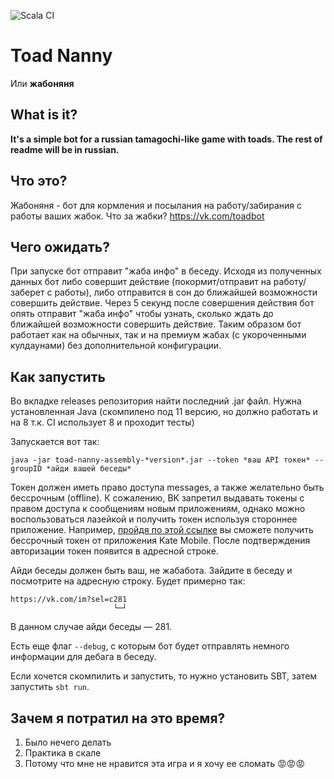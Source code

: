
![Scala CI](https://github.com/vijexa/toad-nanny/workflows/Scala%20CI/badge.svg)

# Toad Nanny

Или **жабоняня**

## What is it?

**It's a simple bot for a russian tamagochi-like game with toads. The rest of readme will be in russian.**

## Что это?

Жабоняня - бот для кормления и посылания на работу/забирания с работы ваших жабок. Что за жабки? https://vk.com/toadbot

## Чего ожидать?

При запуске бот отправит "жаба инфо" в беседу. Исходя из полученных данных бот либо совершит действие (покормит/отправит на работу/заберет с работы), либо отправится в сон до ближайшей возможности совершить действие. Через 5 секунд после совершения действия бот опять отправит "жаба инфо" чтобы узнать, сколько ждать до ближайшей возможности совершить действие. Таким образом бот работает как на обычных, так и на премиум жабах (с укороченными кулдаунами) без дополнительной конфигурации.

## Как запустить

Во вкладке releases репозитория найти последний .jar файл. Нужна установленная Java (скомпилено под 11 версию, но должно работать и на 8 т.к. CI использует 8 и проходит тесты)

Запускается вот так:

```shell
java -jar toad-nanny-assembly-*version*.jar --token *ваш API токен* --groupID *айди вашей беседы*
```

Токен должен иметь право доступа messages, а также желательно быть бессрочным (offline). К сожалению, ВК запретил выдавать токены с правом доступа к сообщениям новым приложениям, однако можно воспользоваться лазейкой и получить токен используя стороннее приложение. Например, [пройдя по этой ссылке](https://oauth.vk.com/authorize?client_id=2685278&display=page&redirect_uri=https://oauth.vk.com/blank.html&scope=messages,offline&response_type=token&v=5.52) вы сможете получить бессрочный токен от приложения Kate Mobile. После подтверждения авторизации токен появится в адресной строке.

Айди беседы должен быть ваш, не жабабота. Зайдите в беседу и посмотрите на адресную строку. Будет примерно так:

```
https://vk.com/im?sel=c281
                       └─┘
```

В данном случае айди беседы — 281.

Есть еще флаг `--debug`, с которым бот будет отправлять немного информации для дебага в беседу.

Если хочется скомпилить и запустить, то нужно установить SBT, затем запустить `sbt run`.

## Зачем я потратил на это время?

1. Было нечего делать
2. Практика в скале
3. Потому что мне не нравится эта игра и я хочу ее сломать 😡😡😡
